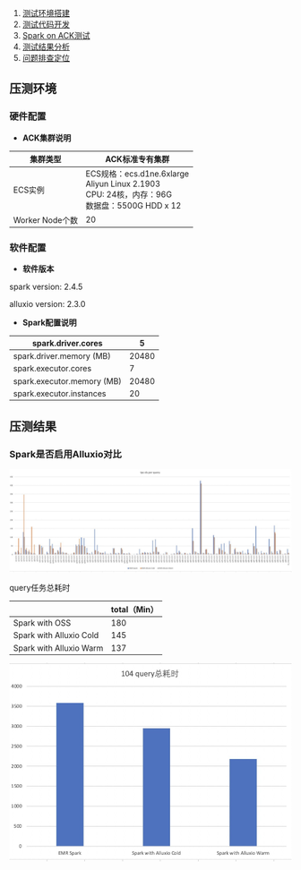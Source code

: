 1. [测试环境搭建](docs/quickstart/benchmark_env.md)
2. [测试代码开发](docs/quickstart/benchmark_code.md)
3. [Spark on ACK测试](docs/quickstart/benchmark_steps.md)
4. [测试结果分析](docs/quickstart/benchmark_result.md)
5. [问题排查定位](docs/quickstart/debugging_guide.md)

## 压测环境 

### 硬件配置

- **ACK集群说明**

| 集群类型        | ACK标准专有集群                                        |
| -------------- | ---------------------------------------------------- |
| ECS实例         | ECS规格：ecs.d1ne.6xlarge<br>Aliyun Linux 2.1903<br>CPU: 24核，内存：96G<br>数据盘：5500G HDD x 12 |
| Worker Node个数 | 20                                                  |



### 软件配置

- **软件版本**

spark version: 2.4.5

alluxio version: 2.3.0

- **Spark配置说明**

| spark.driver.cores         | 5     |
| -------------------------- | ----- |
| spark.driver.memory (MB)   | 20480 |
| spark.executor.cores       | 7     |
| spark.executor.memory (MB) | 20480 |
| spark.executor.instances   | 20    |

## 压测结果

### Spark是否启用Alluxio对比

![tpcds_per_query.jpeg](docs/img/tpcds_per_query.jpeg)

query任务总耗时



|                  | total（Min） |
| ---------------- | ---------- |
| Spark with OSS       | 180       |
| Spark with Alluxio Cold | 145       |
| Spark with Alluxio Warm | 137       |



![spark_vs_alluxio.jpg](docs/img/spark_vs_alluxio.jpg)